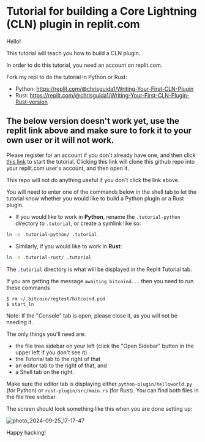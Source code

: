 # Tutorial for building a Core Lightning (CLN) plugin in replit.com

Hello!

This tutorial will teach you how to build a CLN plugin.

In order to do this tutorial, you need an account on replit.com.

Fork my repl to do the tutorial in Python or Rust:
- Python: https://replit.com/@chrisguida1/Writing-Your-First-CLN-Plugin
- Rust: https://replit.com/@chrisguida1/Writing-Your-First-CLN-Plugin-Rust-version

## The below version doesn't work yet, use the replit link above and **make sure to fork it to your own user** or it will not work.
Please register for an account if you don't already have one, and then click [this link](https://replit.com/github/chrisguida/cln-plugin-tutorial) to start the tutorial. Clicking this link will clone this github repo into your replit.com user's account, and then open it.

This repo will not do anything useful if you don't click the link above.

You will need to enter one of the commands below in the shell tab to let the tutorial know whether you would like to build a Python plugin or a Rust plugin.

- If you would like to work in **Python**, rename the `.tutorial-python` directory to `.tutorial`, or create a symlink like so:

```sh
ln -s .tutorial-python/ .tutorial
```

- Similarly, if you would like to work in **Rust**:

```sh
ln -s .tutorial-rust/ .tutorial
```

The `.tutorial` directory is what will be displayed in the Replit Tutorial tab.

If you are getting the message `awaiting bitcoind...` then you need to run these commands

```
$ rm ~/.bitcoin/regtest/bitcoind.pid
$ start_ln
```

Note: If the "Console" tab is open, please close it, as you will not be needing it.

The only things you'll need are:
- the file tree sidebar on your left (click the "Open Sidebar" button in the upper left if you don't see it)
- the Tutorial tab to the right of that
- an editor tab to the right of that, and
- a Shell tab on the right.

Make sure the editor tab is displaying either `python-plugin/helloworld.py` (for Python) or `rust-plugin/src/main.rs` (for Rust). You can find both files in the file tree sidebar.

The screen should look something like this when you are done setting up:

![photo_2024-09-25_17-17-47](https://github.com/user-attachments/assets/74868b43-7bf6-4ba9-bc2a-375918963def)

Happy hacking!
